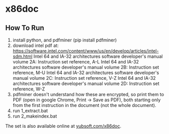 x86doc
======

How To Run
----------

1. install python, and pdfminer (pip install pdfminer)
2. download intel pdf at: https://software.intel.com/content/www/us/en/develop/articles/intel-sdm.html
   Intel 64 and IA-32 architectures software developer's manual volume 2A: Instruction set reference, A-L
   Intel 64 and IA-32 architectures software developer's manual volume 2B: Instruction set reference, M-U
   Intel 64 and IA-32 architectures software developer's manual volume 2C: Instruction set reference, V-Z
   Intel 64 and IA-32 architectures software developer's manual volume 2D: Instruction set reference, W-Z
3. pdfminer doesn't understand how these are encrypted, so print them to PDF (open in google Chrome, Print -> Save as PDF), both starting only from the first instruction in the document (not the whole document).
4. run 1_extract.bat
5. run 2_makeindex.bat

The set is also available online at [yubsoft.com/x86doc][2].

  [1]: https://software.intel.com/content/www/us/en/develop/articles/intel-sdm.html
  [2]: https://www.yubsoft.com/x86doc/